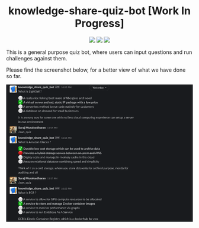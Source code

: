 <h1 align="center">
    knowledge-share-quiz-bot [Work In Progress]
</h1>

<p align="center">
    <a href="https://github.com/surajcm/knowledge-share-quiz-bot/commits/" title="Last Commit"><img src="https://img.shields.io/github/last-commit/surajcm/knowledge-share-quiz-bot?style=flat"></a>
    <a href="https://github.com/surajcm/knowledge-share-quiz-bot/issues" title="Open Issues"><img src="https://img.shields.io/github/issues/surajcm/knowledge-share-quiz-bot?style=flat"></a>
    <a href="https://github.com/surajcm/knowledge-share-quiz-bot/blob/master/LICENSE" title="License"><img src="https://img.shields.io/badge/License-Apache%203.0-green.svg?style=flat"></a>
</p>

This is a general purpose quiz bot, where users can input questions and run challenges against them.

Please find the screenshot below, for a better view of what we have done so far.

[![Chat screen](https://github.com/surajcm/knowledge-share-quiz-bot/raw/master/screens/knowledge_share_quiz_bot_in_action.png)](https://github.com/surajcm/knowledge-share-quiz-bot/raw/master/screens/knowledge_share_quiz_bot_in_action.png)